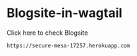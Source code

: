 # Blogsite-in-wagtail

Click here to check Blogsite
    
    https://secure-mesa-17257.herokuapp.com
